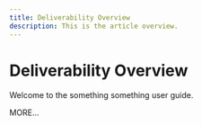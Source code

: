 ```yaml
---
title: Deliverability Overview
description: This is the article overview.
---
```


# Deliverability Overview

Welcome to the something something user guide.

MORE...

<!--
This is the landing page of the user guide. It should be the first list item in the TOC.md file.

See other user landing pages to get ideas.
-->
